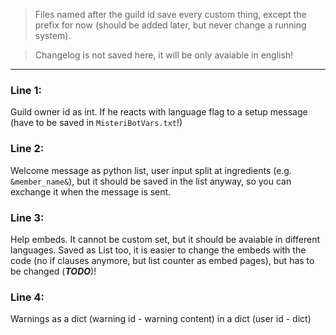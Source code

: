 > Files named after the guild id save every custom thing, except the prefix for now (should be added later, but never change a running system).

> Changelog is not saved here, it will be only avaiable in english!

---

### Line 1:
Guild owner id as int. If he reacts with language flag to a setup message (have to be saved in ``MisteriBotVars.txt``!)

### Line 2:
Welcome message as python list, user input split at ingredients (e.g. ``&member_name&``), but it should be saved in the list anyway, so you can exchange it when the message is sent.

### Line 3:
Help embeds. It cannot be custom set, but it should be avaiable in different languages. Saved as List too, it is easier to change the embeds with the code (no if clauses anymore, but list counter as embed pages), but has to be changed (***TODO***)!

### Line 4:
Warnings as a dict (warning id - warning content) in a dict (user id - dict)
